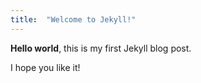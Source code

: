 ```yaml
---
title:  "Welcome to Jekyll!"
---
```



**Hello world**, this is my first Jekyll blog post.

I hope you like it!
